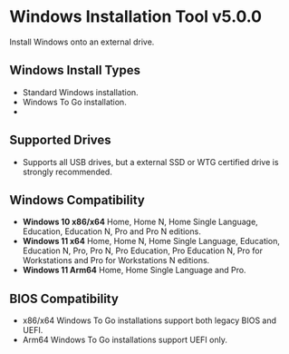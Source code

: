 # Windows Installation Tool v5.0.0
Install Windows onto an external drive.

## Windows Install Types
- Standard Windows installation.
- Windows To Go installation.
- 
## Supported Drives
- Supports all USB drives, but a external SSD or WTG certified drive is strongly recommended.

## Windows Compatibility
- **Windows 10 x86/x64** Home, Home N, Home Single Language, Education, Education N, Pro and Pro N editions.
- **Windows 11 x64** Home, Home N, Home Single Language, Education, Education N, Pro, Pro N, Pro Education, Pro Education N, Pro for Workstations and Pro for Workstations N editions.  
- **Windows 11 Arm64** Home, Home Single Language and Pro.

## BIOS Compatibility
- x86/x64 Windows To Go installations support both legacy BIOS and UEFI.
- Arm64 Windows To Go installations support UEFI only.
